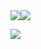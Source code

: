 <div align="center">
  <div style="display: flex;">
    <img src="https://github-readme-stats.vercel.app/api?username=nezzzumi&show_icons=true&theme=tokyonight&count_private=true" style="vertical-align: top;" />
    <img src="https://github-readme-stats.vercel.app/api/wakatime?username=nezzzumi&theme=tokyonight&count_private=true&layout=compact" />
  </div>
</div>

![](https://hit.yhype.me/github/profile?user_id=46503804)
